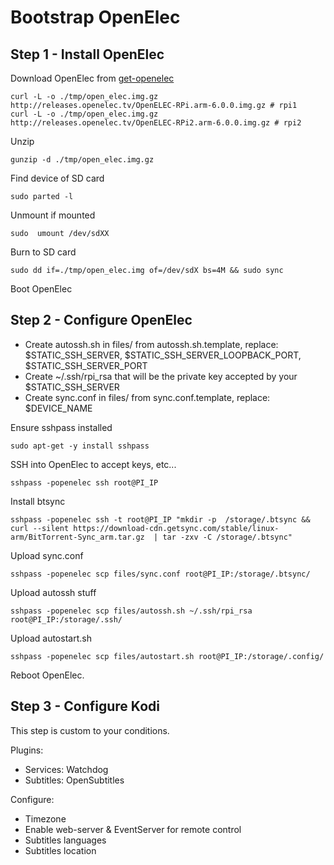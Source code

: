 Bootstrap OpenElec
==================

## Step 1 - Install OpenElec

Download OpenElec from [get-openelec][]

    curl -L -o ./tmp/open_elec.img.gz http://releases.openelec.tv/OpenELEC-RPi.arm-6.0.0.img.gz # rpi1
    curl -L -o ./tmp/open_elec.img.gz http://releases.openelec.tv/OpenELEC-RPi2.arm-6.0.0.img.gz # rpi2

Unzip

    gunzip -d ./tmp/open_elec.img.gz

Find device of SD card

    sudo parted -l

Unmount if mounted

    sudo  umount /dev/sdXX

Burn to SD card

    sudo dd if=./tmp/open_elec.img of=/dev/sdX bs=4M && sudo sync

Boot OpenElec


## Step 2 - Configure OpenElec

- Create autossh.sh in files/ from autossh.sh.template, replace: $STATIC_SSH_SERVER, $STATIC_SSH_SERVER_LOOPBACK_PORT, $STATIC_SSH_SERVER_PORT
- Create ~/.ssh/rpi_rsa that will be the private key accepted by your $STATIC_SSH_SERVER
- Create sync.conf in files/ from sync.conf.template, replace: $DEVICE_NAME

Ensure sshpass installed

    sudo apt-get -y install sshpass

SSH into OpenElec to accept keys, etc...

    sshpass -popenelec ssh root@PI_IP

Install btsync

    sshpass -popenelec ssh -t root@PI_IP "mkdir -p  /storage/.btsync && curl --silent https://download-cdn.getsync.com/stable/linux-arm/BitTorrent-Sync_arm.tar.gz  | tar -zxv -C /storage/.btsync"

Upload sync.conf

    sshpass -popenelec scp files/sync.conf root@PI_IP:/storage/.btsync/

Upload autossh stuff

    sshpass -popenelec scp files/autossh.sh ~/.ssh/rpi_rsa root@PI_IP:/storage/.ssh/

Upload autostart.sh

    sshpass -popenelec scp files/autostart.sh root@PI_IP:/storage/.config/

Reboot OpenElec.

## Step 3 - Configure Kodi

This step is custom to your conditions.

Plugins:

- Services: Watchdog
- Subtitles: OpenSubtitles

Configure:

- Timezone
- Enable web-server & EventServer for remote control
- Subtitles languages
- Subtitles location

[get-openelec]: http://openelec.tv/get-openelec
